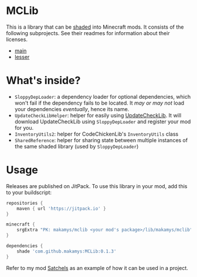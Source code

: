 # MCLib

This is a library that can be [shaded](http://web.archive.org/web/20150403035341/http://forgegradle.readthedocs.org/en/FG_1.2/user-guide/shading/) into Minecraft mods. It consists of the following subprojects. See their readmes for information about their licenses.

* [main](projects/main/README.md)
* [lesser](projects/lesser/README.md)

# What's inside?

* `SloppyDepLoader`: a dependency loader for optional dependencies, which won't fail if the dependency fails to be located. It *may or may not* load your dependencies *eventually*, hence its name.
* `UpdateCheckLibHelper`: helper for easily using [UpdateCheckLib](https://github.com/makamys/UpdateCheckLib). It will download UpdateCheckLib using `SloppyDepLoader` and register your mod for you.
* `InventoryUtils2`: helper for CodeChickenLib's `InventoryUtils` class
* `SharedReference`: helper for sharing state between multiple instances of the same shaded library (used by `SloppyDepLoader`)

# Usage

Releases are published on JitPack. To use this library in your mod, add this to your buildscript:

```gradle
repositories {
	maven { url 'https://jitpack.io' }
}

minecraft {
	srgExtra "PK: makamys/mclib <your mod's package>/lib/makamys/mclib"
}

dependencies {
	shade 'com.github.makamys:MCLib:0.1.3'
}
```

Refer to my mod [Satchels](https://github.com/makamys/Satchels) as an example of how it can be used in a project.